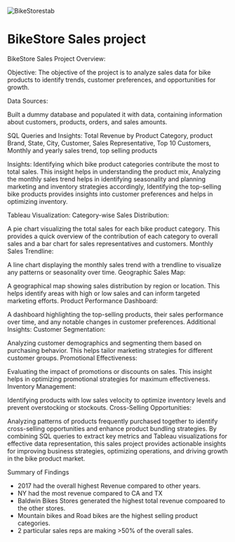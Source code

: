 ![BikeStorestab](https://github.com/Siri-space/Sales-Project/assets/153458968/65111cd1-dff7-4668-92d7-b2ad1207fc4c)


# BikeStore Sales project

BikeStore Sales Project Overview:

Objective:
The objective of the project is to analyze sales data for bike products to identify trends, customer preferences, and opportunities for growth.

Data Sources:

Built a dummy database and populated it with data, containing information about customers, products, orders, and sales amounts.

SQL Queries and Insights:
Total Revenue by Product Category, product Brand, State, City, Customer, Sales Representative, Top 10 Customers, Monthly and yearly sales trend, top selling products

Insights: Identifying which bike product categories contribute the most to total sales. This insight helps in understanding the product mix, Analyzing the monthly sales trend helps in identifying seasonality and planning marketing and inventory strategies accordingly, Identifying the top-selling bike products provides insights into customer preferences and helps in optimizing inventory.

Tableau Visualization:
Category-wise Sales Distribution:

A pie chart visualizing the total sales for each bike product category. This provides a quick overview of the contribution of each category to overall sales and a bar chart for sales representatives and customers.
Monthly Sales Trendline:

A line chart displaying the monthly sales trend with a trendline to visualize any patterns or seasonality over time.
Geographic Sales Map:

A geographical map showing sales distribution by region or location. This helps identify areas with high or low sales and can inform targeted marketing efforts.
Product Performance Dashboard:

A dashboard highlighting the top-selling products, their sales performance over time, and any notable changes in customer preferences.
Additional Insights:
Customer Segmentation:

Analyzing customer demographics and segmenting them based on purchasing behavior. This helps tailor marketing strategies for different customer groups.
Promotional Effectiveness:

Evaluating the impact of promotions or discounts on sales. This insight helps in optimizing promotional strategies for maximum effectiveness.
Inventory Management:

Identifying products with low sales velocity to optimize inventory levels and prevent overstocking or stockouts.
Cross-Selling Opportunities:

Analyzing patterns of products frequently purchased together to identify cross-selling opportunities and enhance product bundling strategies.
By combining SQL queries to extract key metrics and Tableau visualizations for effective data representation, this sales project provides actionable insights for improving business strategies, optimizing operations, and driving growth in the bike product market.

Summary of Findings

- 2017 had the overall highest Revenue compared to other years.
- NY had the most revenue compared to CA and TX
- Baldwin Bikes Stores generated the highest total revenue compoared to the other stores.
- Mountain bikes and Road bikes are the highest selling product categories.
- 2 particular sales reps are making >50% of the overall sales.





